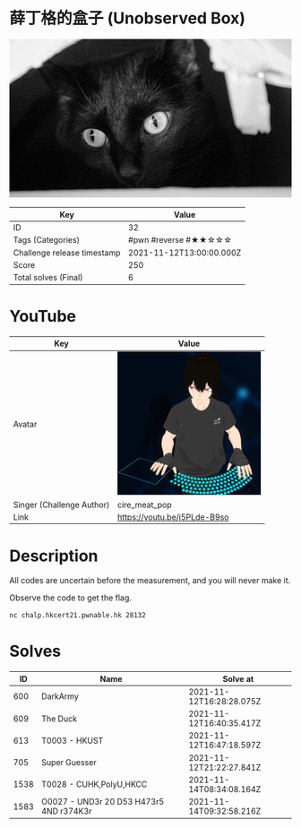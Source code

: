 # 薛丁格的盒子 (Unobserved Box)

![](../thumbnail/32.jpg)

| Key | Value |
| --- | ----- |
| ID | 32 |
| Tags (Categories) | #pwn #reverse #★★☆☆☆ |
| Challenge release timestamp | 2021-11-12T13:00:00.000Z |
| Score | 250 |
| Total solves (Final) | 6 |

# YouTube

| Key | Value |
| --- | ----- |
| Avatar | ![](../avatar/cire_meat_pop.jpg)
| Singer (Challenge Author) | cire_meat_pop |
| Link | https://youtu.be/j5PLde-B9so |

# Description

All codes are uncertain before the measurement, and you will never make it.

Observe the code to get the flag.

```bash
nc chalp.hkcert21.pwnable.hk 28132
```

# Solves
| ID | Name | Solve at |
| --- | ---- | -------- |
| 600 | DarkArmy | 2021-11-12T16:28:28.075Z |
| 609 | The Duck | 2021-11-12T16:40:35.417Z |
| 613 | T0003 - HKUST | 2021-11-12T16:47:18.597Z |
| 705 | Super Guesser | 2021-11-12T21:22:27.841Z |
| 1538 | T0028 - CUHK,PolyU,HKCC | 2021-11-14T08:34:08.164Z |
| 1583 | O0027 - UND3r 20 D53 H473r5 4ND r374K3r | 2021-11-14T09:32:58.216Z |